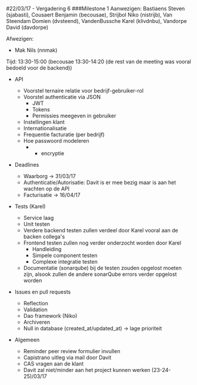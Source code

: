 #22/03/17 - Vergadering 6
###Milestone 1
Aanwezigen: Bastiaens Steven (sjabasti), Cousaert Benjamin (becousae), Strijbol Niko (nistrijb), Van Steendam Domien (dvsteend), VandenBussche Karel (klivdnbu), Vandorpe David (davdorpe) 

Afwezigen:
 *  Mak Nils (nnmak)


Tijd: 13:30-15:00
(becousae 13:30-14:20 (de rest van de meeting was vooral bedoeld voor de backend))

* API
    * Voorstel ternaire relatie voor bedrijf-gebruiker-rol
    * Voorstel authenticatie via JSON
        * JWT
        * Tokens
        * Permissies meegeven in gebruiker
    * Instellingen klant
    * Internationalisatie
    * Frequentie facturatie (per bedrijf)
    * Hoe passwoord modeleren 
        * + encryptie


* Deadlines
    * Waarborg -> 31/03/17
    * Authenticatie/Autorisatie: Davit is er mee bezig maar is aan het wachten op de API
    * Facturisatie -> 16/04/17



* Tests (Karel)
    * Service laag
    * Unit testen
    * Verdere backend testen zullen verdeel door Karel vooral aan de backen collega's
    * Frontend testen zullen nog verder onderzocht worden door Karel
        * Handleiding
        * Simpele component testen
        * Complexe integratie testen
    * Documentatie (sonarqube) bij de testen zouden opgelost moeten zijn, alsook zullen de andere sonarQube errors verder opgelost worden
    



* Issues en pull requests
    * Reflection
    * Validation
    * Dao framework (Niko)
    * Archiveren
    * Null in database (created_at/updated_at) -> lage prioriteit






* Algemeen
    * Reminder peer review formulier invullen
    * Capistrano uitleg via mail door Davit
    * CAS vragen aan de klant
    * Davit zal niet/minder aan het project kunnen werken (23-24-25)/03/17
